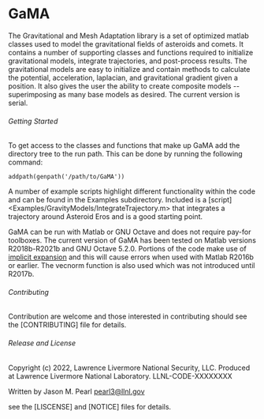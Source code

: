 # GaMA
The Gravitational and Mesh Adaptation library is a set of optimized matlab classes used to model the gravitational fields of asteroids and comets. It contains a number of supporting classes and functions required to initialize gravitational models, integrate trajectories, and post-process results. The gravitational models are easy to initialize and contain methods to calculate the potential, acceleration, laplacian, and gravitational gradient given a position. It also gives the user the ability to create composite models -- superimposing as many base models as desired. The current version is serial. 

###### Getting Started
To get access to the classes and functions that make up GaMA add the directory tree to the run path. This can be done by running the following command:

```
addpath(genpath('/path/to/GaMA')) 
```

A number of example scripts highlight different functionality within the code and can be found in the Examples subdirectory. Included is a [script]<Examples/GravityModels/IntegrateTrajectory.m> that integrates a trajectory around Asteroid Eros and is a good starting point. 

GaMA can be run with Matlab or GNU Octave and does not require pay-for toolboxes. The current version of GaMA has been tested on Matlab versions R2018b-R2021b and GNU Octave 5.2.0. Portions of the code make use of [implicit expansion](https://blogs.mathworks.com/loren/2016/10/24/matlab-arithmetic-expands-in-r2016b/) and
this will cause errors when used with Matlab R2016b or earlier. The vecnorm function is also used which was not introduced until R2017b. 

###### Contributing
Contribution are welcome and those interested in contributing should see the [CONTRIBUTING]<CONTRIBUTING>  file for details.

###### Release and License
Copyright (c) 2022, Lawrence Livermore National Security, LLC. 
Produced at Lawrence Livermore National Laboratory. 
LLNL-CODE-XXXXXXXX

Written by Jason M. Pearl [pearl3@llnl.gov](mailto:pearl3@llnl.gov)


see the [LISCENSE]<LICENSE>  and [NOTICE]<NOTICE> files for details.
